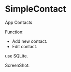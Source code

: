 # SimpleContact
App Contacts

Function:
  - Add new contact.
  - Edit contact.
  
  use SQLite.
  
 ScreenShot:
 
 
  

 



